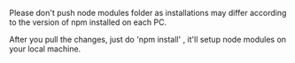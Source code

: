 Please don't push node modules folder as installations may differ according to the version of npm installed on each PC.

After you pull the changes, just do 'npm install' , it'll setup node modules on your local machine.
